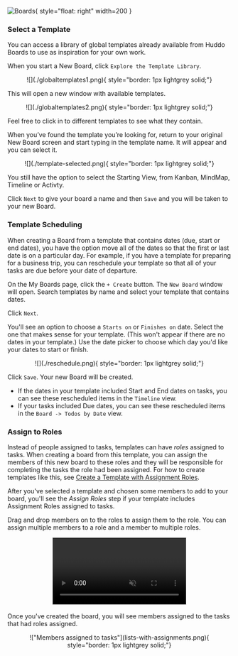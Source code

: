 ![Boards](../../../assets/images/boards-logo.jpg){ style="float: right" width=200 }

### Select a Template

You can access a library of global templates already available from Huddo Boards to use as inspiration for your own work.

When you start a New Board, click `Explore the Template Library`.

<center>
![](./globaltemplates1.png){ style="border: 1px lightgrey solid;"}
</center>

This will open a new window with available templates.

<center>
![](./globaltemplates2.png){ style="border: 1px lightgrey solid;"}
</center>

Feel free to click in to different templates to see what they contain.

When you’ve found the template you’re looking for, return to your original New Board screen and start typing in the template name. It will appear and you can select it.

<center>
![](./template-selected.png){ style="border: 1px lightgrey solid;"}
</center>

You still have the option to select the Starting View, from Kanban, MindMap, Timeline or Activty.

Click `Next` to give your board a name and then `Save` and you will be taken to your new Board.

### Template Scheduling

When creating a Board from a template that contains dates (due, start or end dates), you have the option move all of the dates so that the first or last date is on a particular day. For example, if you have a template for preparing for a business trip, you can reschedule your template so that all of your tasks are due before your date of departure.

On the My Boards page, click the `+ Create` button. The `New Board` window will open. Search templates by name and select your template that contains dates.

Click `Next`.

You'll see an option to choose a `Starts on` or `Finishes on` date. Select the one that makes sense for your template. (This won't appear if there are no dates in your template.) Use the date picker to choose which day you'd like your dates to start or finish.

<center>
![](./reschedule.png){ style="border: 1px lightgrey solid;"}
</center>

Click `Save`. Your new Board will be created.

-   If the dates in your template included Start and End dates on tasks, you can see these rescheduled items in the `Timeline` view.
-   If your tasks included Due dates, you can see these rescheduled items in the `Board -> Todos by Date` view.

### Assign to Roles

Instead of people assigned to tasks, templates can have _roles_ assigned to tasks. When creating a board from this template, you can assign the members of this new board to these roles and they will be responsible for completing the tasks the role had been assigned. For how to create templates like this, see [Create a Template with Assignment Roles](../assignment-roles/assignment-roles.md#create-a-template-with-assignment-roles).

After you've selected a template and chosen some members to add to your board, you'll see the _Assign Roles_ step if your template includes Assignment Roles assigned to tasks.

Drag and drop members on to the roles to assign them to the role. You can assign multiple members to a role and a member to multiple roles.

<center>
<video autoplay muted loop playsinline preload style="border: 1px lightgrey solid;">
  <source src="/boards/howto/assignment-roles/assign-to-role.webm" type="video/webm">
</video>
</center>

Once you've created the board, you will see members assigned to the tasks that had roles assigned.

<center>
!["Members assigned to tasks"](lists-with-assignments.png){ style="border: 1px lightgrey solid;"}
</center>
